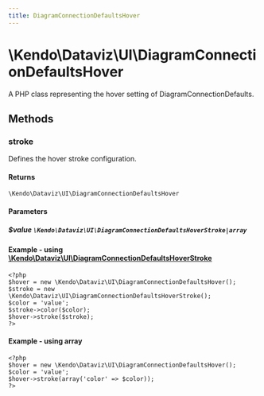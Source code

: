 ```yaml
---
title: DiagramConnectionDefaultsHover
---
```


# \Kendo\Dataviz\UI\DiagramConnectionDefaultsHover

A PHP class representing the hover setting of DiagramConnectionDefaults.


## Methods

### stroke

Defines the hover stroke configuration.

#### Returns
`\Kendo\Dataviz\UI\DiagramConnectionDefaultsHover`

#### Parameters

##### $value `\Kendo\Dataviz\UI\DiagramConnectionDefaultsHoverStroke|array`


#### Example - using [\Kendo\Dataviz\UI\DiagramConnectionDefaultsHoverStroke](/kendo-ui/api/wrappers/php/Kendo/Dataviz/UI/DiagramConnectionDefaultsHoverStroke)
    <?php
    $hover = new \Kendo\Dataviz\UI\DiagramConnectionDefaultsHover();
    $stroke = new \Kendo\Dataviz\UI\DiagramConnectionDefaultsHoverStroke();
    $color = 'value';
    $stroke->color($color);
    $hover->stroke($stroke);
    ?>

#### Example - using array

    <?php
    $hover = new \Kendo\Dataviz\UI\DiagramConnectionDefaultsHover();
    $color = 'value';
    $hover->stroke(array('color' => $color));
    ?>

